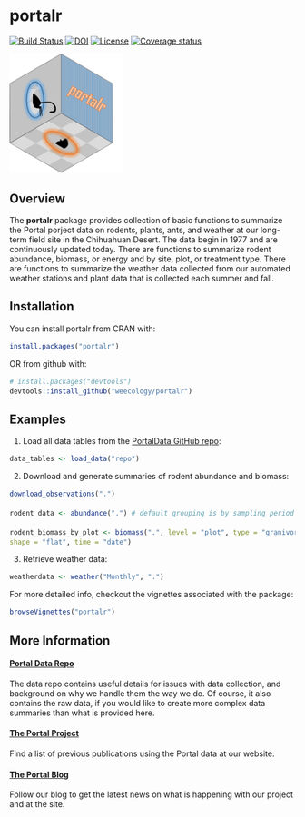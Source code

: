 
<!-- README.md is generated from README.Rmd. Please edit that file -->

# portalr

[![Build
Status](https://travis-ci.org/weecology/portalr.svg?branch=master)](https://travis-ci.org/weecology/portalr)
[![DOI](https://zenodo.org/badge/DOI/10.5281/zenodo.1429290.svg)](https://doi.org/10.5281/zenodo.1429290)
[![License](https://img.shields.io/badge/license-MIT-blue.svg)](https://raw.githubusercontent.com/weecology/portalr/master/LICENSE)
[![Coverage
status](https://codecov.io/gh/karthik/portalr/branch/master/graph/badge.svg)](https://codecov.io/github/karthik/portalr?branch=master)

<img src="man/figures/portalr.png" width="200px">

## Overview

The **portalr** package provides collection of basic functions to
summarize the Portal porject data on rodents, plants, ants, and weather
at our long-term field site in the Chihuahuan Desert. The data begin in
1977 and are continuously updated today. There are functions to
summarize rodent abundance, biomass, or energy and by site, plot, or
treatment type. There are functions to summarize the weather data
collected from our automated weather stations and plant data that is
collected each summer and fall.

## Installation

You can install portalr from CRAN with:

``` r
install.packages("portalr")
```

OR from github with:

``` r
# install.packages("devtools")
devtools::install_github("weecology/portalr")
```

## Examples

1.  Load all data tables from the [PortalData GitHub
    repo](https://github.com/weecology/portalData):

<!-- end list -->

``` r
data_tables <- load_data("repo")
```

2.  Download and generate summaries of rodent abundance and biomass:

<!-- end list -->

``` r
download_observations(".")

rodent_data <- abundance(".") # default grouping is by sampling period

rodent_biomass_by_plot <- biomass(".", level = "plot", type = "granivores", 
shape = "flat", time = "date")
```

3.  Retrieve weather data:

<!-- end list -->

``` r
weatherdata <- weather("Monthly", ".")
```

For more detailed info, checkout the vignettes associated with the
package:

``` r
browseVignettes("portalr")
```

## More Information

#### [Portal Data Repo](github.com/weecology/PortalData)

The data repo contains useful details for issues with data collection,
and background on why we handle them the way we do. Of course, it also
contains the raw data, if you would like to create more complex data
summaries than what is provided here.

#### [The Portal Project](portal.weecology.org/)

Find a list of previous publications using the Portal data at our
website.

#### [The Portal Blog](portalproject.wordpress.com/)

Follow our blog to get the latest news on what is happening with our
project and at the site.
